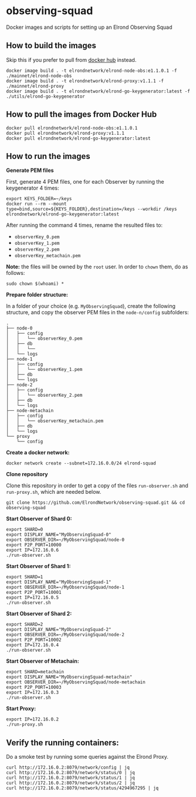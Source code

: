 # observing-squad
Docker images and scripts for setting up an Elrond Observing Squad

## How to build the images

Skip this if you prefer to pull from [docker hub](https://hub.docker.com/u/elrondnetwork) instead.

```
docker image build . -t elrondnetwork/elrond-node-obs:e1.1.0.1 -f ./mainnet/elrond-node-obs 
docker image build . -t elrondnetwork/elrond-proxy:v1.1.1 -f ./mainnet/elrond-proxy 
docker image build . -t elrondnetwork/elrond-go-keygenerator:latest -f ./utils/elrond-go-keygenerator 
```

## How to pull the images from Docker Hub

```
docker pull elrondnetwork/elrond-node-obs:e1.1.0.1
docker pull elrondnetwork/elrond-proxy:v1.1.1
docker pull elrondnetwork/elrond-go-keygenerator:latest
```

## How to run the images

**Generate PEM files**

First, generate 4 PEM files, one for each Observer by running the keygenerator 4 times:

```
export KEYS_FOLDER=~/keys
docker run --rm --mount type=bind,source=${KEYS_FOLDER},destination=/keys --workdir /keys elrondnetwork/elrond-go-keygenerator:latest
```

After running the command 4 times, rename the resulted files to:

- `observerKey_0.pem`
- `observerKey_1.pem`
- `observerKey_2.pem`
- `observerKey_metachain.pem`

**Note:** the files will be owned by the `root` user. In order to `chown` them, do as follows:

```
sudo chown $(whoami) *
```

**Prepare folder structure:**

In a folder of your choice (e.g. `MyObservingSquad`), create the following structure, and copy the observer PEM files in the `node-n/config` subfolders:

```
.
├── node-0
│   ├── config
│   │   └── observerKey_0.pem
│   ├── db
│   │   └──
│   └── logs
├── node-1
│   ├── config
│   │   └── observerKey_1.pem
│   ├── db
│   └── logs
├── node-2
│   ├── config
│   │   └── observerKey_2.pem
│   ├── db
│   └── logs
├── node-metachain
│   ├── config
│   │   └── observerKey_metachain.pem
│   ├── db
│   └── logs
└── proxy
    └── config
```

**Create a docker network:**

```
docker network create --subnet=172.16.0.0/24 elrond-squad
```

**Clone repository**

Clone this repository in order to get a copy of the files `run-observer.sh` and `run-proxy.sh`, which are needed below.

```
git clone https://github.com/ElrondNetwork/observing-squad.git && cd observing-squad
```

**Start Observer of Shard 0:**

```
export SHARD=0
export DISPLAY_NAME="MyObservingSquad-0"
export OBSERVER_DIR=~/MyObservingSquad/node-0
export P2P_PORT=10000
export IP=172.16.0.6
./run-observer.sh
```

**Start Observer of Shard 1:**

```
export SHARD=1
export DISPLAY_NAME="MyObservingSquad-1"
export OBSERVER_DIR=~/MyObservingSquad/node-1
export P2P_PORT=10001
export IP=172.16.0.5
./run-observer.sh
```

**Start Observer of Shard 2:**

```
export SHARD=2
export DISPLAY_NAME="MyObservingSquad-2"
export OBSERVER_DIR=~/MyObservingSquad/node-2
export P2P_PORT=10002
export IP=172.16.0.4
./run-observer.sh
```

**Start Observer of Metachain:**

```
export SHARD=metachain
export DISPLAY_NAME="MyObservingSquad-metachain"
export OBSERVER_DIR=~/MyObservingSquad/node-metachain
export P2P_PORT=10003
export IP=172.16.0.3
./run-observer.sh
```

**Start Proxy:**

```
export IP=172.16.0.2
./run-proxy.sh
```

## Verify the running containers:

Do a smoke test by running some queries against the Elrond Proxy.

```
curl http://172.16.0.2:8079/network/config | jq
curl http://172.16.0.2:8079/network/status/0 | jq
curl http://172.16.0.2:8079/network/status/1 | jq
curl http://172.16.0.2:8079/network/status/2 | jq
curl http://172.16.0.2:8079/network/status/4294967295 | jq
```
